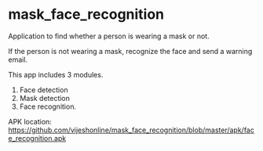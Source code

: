 # mask_face_recognition
Application to find whether a person is wearing a mask or not.

If the person is not wearing a mask, recognize the face and send a warning email. 

This app includes 3 modules.
1. Face detection
2. Mask detection
3. Face recognition.

APK location: https://github.com/vijeshonline/mask_face_recognition/blob/master/apk/face_recognition.apk
